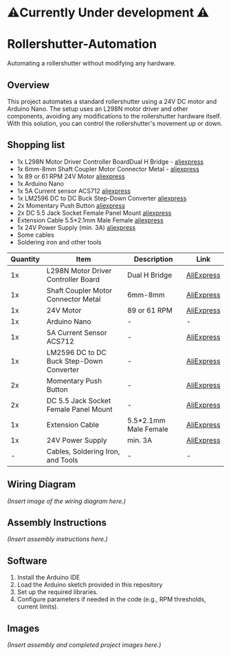 # ⚠️Currently Under development ⚠️

# Rollershutter-Automation
Automating a rollershutter without modifying any hardware.

## Overview
This project automates a standard rollershutter using a 24V DC motor and Arduino Nano. The setup uses an L298N motor driver and other components, avoiding any modifications to the rollershutter hardware itself. With this solution, you can control the rollershutter's movement up or down.

## Shopping list

- 1x L298N Motor Driver Controller BoardDual H Bridge - [aliexpress](https://www.aliexpress.com/item/32392774289.html)
- 1x 6mm-8mm Shaft Coupler Motor Connector Metal - [aliexpress](https://www.aliexpress.com/item/1005006439187397.html)
- 1x 89 or 61 RPM 24V Motor [aliexpress](https://www.aliexpress.com/item/1005006213976997.html)
- 1x Arduino Nano
- 1x 5A Current sensor ACS712 [aliexpress](https://www.aliexpress.com/item/1005006295370922.html)
- 1x LM2596 DC to DC Buck Step-Down Converter [aliexpress](https://www.aliexpress.com/item/1005004904872120.html)
- 2x Momentary Push Button [aliexpress](https://www.aliexpress.com/item/4000770263087.html)
- 2x DC 5.5 Jack Socket Female Panel Mount [aliexpress](https://www.aliexpress.com/item/33024989135.html)
- Extension Cable 5.5*2.1mm Male Female [aliexpress](https://www.aliexpress.com/item/4001209455142.html)
- 1x 24V Power Supply (min. 3A) [aliexpress](https://www.aliexpress.com/item/4001209455142.html)
- Some cables
- Soldering iron and other tools

| Quantity | Item                                            | Description                        | Link                                                                                     |
|----------|-------------------------------------------------|------------------------------------|------------------------------------------------------------------------------------------|
| 1x       | L298N Motor Driver Controller Board             | Dual H Bridge                      | [AliExpress](https://www.aliexpress.com/item/32392774289.html)                           |
| 1x       | Shaft Coupler Motor Connector Metal            | 6mm-8mm                            | [AliExpress](https://www.aliexpress.com/item/1005006439187397.html)                      |
| 1x       | 24V Motor                                       | 89 or 61 RPM                       | [AliExpress](https://www.aliexpress.com/item/1005006213976997.html)                      |
| 1x       | Arduino Nano                                    | -                                  | -                                                                                        |
| 1x       | 5A Current Sensor ACS712                        | -                                  | [AliExpress](https://www.aliexpress.com/item/1005006295370922.html)                      |
| 1x       | LM2596 DC to DC Buck Step-Down Converter        | -                                  | [AliExpress](https://www.aliexpress.com/item/1005004904872120.html)                      |
| 2x       | Momentary Push Button                           | -                                  | [AliExpress](https://www.aliexpress.com/item/4000770263087.html)                         |
| 2x       | DC 5.5 Jack Socket Female Panel Mount           | -                                  | [AliExpress](https://www.aliexpress.com/item/33024989135.html)                           |
| 1x       | Extension Cable                                 | 5.5*2.1mm Male Female              | [AliExpress](https://www.aliexpress.com/item/4001209455142.html)                         |
| 1x       | 24V Power Supply                                | min. 3A                            | [AliExpress](https://www.aliexpress.com/item/4001209455142.html)                         |
| -        | Cables, Soldering Iron, and Tools               | -                                  | -                                                                                        |

## Wiring Diagram

_(Insert image of the wiring diagram here.)_

## Assembly Instructions


_(Insert assembly instructions here.)_

## Software

1. Install the Arduino IDE
2. Load the Arduino sketch provided in this repository
3. Set up the required libraries.
4. Configure parameters if needed in the code (e.g., RPM thresholds, current limits).

## Images

_(Insert assembly and completed project images here.)_
